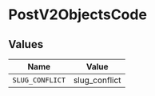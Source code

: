 # PostV2ObjectsCode


## Values

| Name            | Value           |
| --------------- | --------------- |
| `SLUG_CONFLICT` | slug_conflict   |